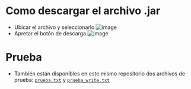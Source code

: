 # Como descargar el archivo .jar
- Ubicar el archivo y seleccionarlo
![image](https://github.com/user-attachments/assets/376be399-3db7-4a1e-a915-1a75d090704c)
- Apretar el botón de descarga
![image](https://github.com/user-attachments/assets/88cb75c3-6896-4eaf-8093-520c89e9afd6)

# Prueba
- También están disponibles en este mismo repositorio dos archivos de prueba: [```prueba.txt```](prueba.txt) y [```prueba_write.txt```](prueba_write.txt)
